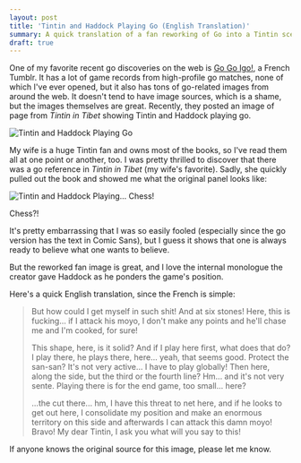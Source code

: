 ```yaml
---
layout: post
title: 'Tintin and Haddock Playing Go (English Translation)'
summary: A quick translation of a fan reworking of Go into a Tintin scene.
draft: true
---
```


One of my favorite recent go discoveries on the web is [Go Go Igo!](http://gogoigo.tumblr.com/), a French Tumblr. It has a lot of game records from high-profile go matches, none of which I've ever opened, but it also has tons of go-related images from around the web. It doesn't tend to have image sources, which is a shame, but the images themselves are great. Recently, they posted an image of page from _Tintin in Tibet_ showing Tintin and Haddock playing go.

<img src="/images/posts/tintin-haddock-go.jpg" class="l-full" style="max-width: 594px;" alt="Tintin and Haddock Playing Go">

My wife is a huge Tintin fan and owns most of the books, so I've read them all at one point or another, too. I was pretty thrilled to discover that there was a go reference in _Tintin in Tibet_ (my wife's favorite). Sadly, she quickly pulled out the book and showed me what the original panel looks like:

<img src="/images/posts/tintin-au-tibet.jpg" class="l-full" style="max-width: 576px;" alt="Tintin and Haddock Playing... Chess!">

Chess?!

It's pretty embarrassing that I was so easily fooled (especially since the go version has the text in Comic Sans), but I guess it shows that one is always ready to believe what one wants to believe.

But the reworked fan image is great, and I love the internal monologue the creator gave Haddock as he ponders the game's position.

Here's a quick English translation, since the French is simple:

> But how could I get myself in such shit! And at six stones! Here, this is fucking... if I attack his moyo, I don't make any points and he'll chase me and I'm cooked, for sure!
>
> This shape, here, is it solid? And if I play here first, what does that do? I play there, he plays there, here... yeah, that seems good. Protect the san-san? It's not very active... I have to play globally! Then here, along the side, but the third or the fourth line? Hm... and it's not very sente. Playing there is for the end game, too small... here?
>
> ...the cut there... hm, I have this threat to net here, and if he looks to get out here, I consolidate my position and make an enormous territory on this side and afterwards I can attack this damn moyo! Bravo! My dear Tintin, I ask you what will you say to this!

If anyone knows the original source for this image, please let me know.
